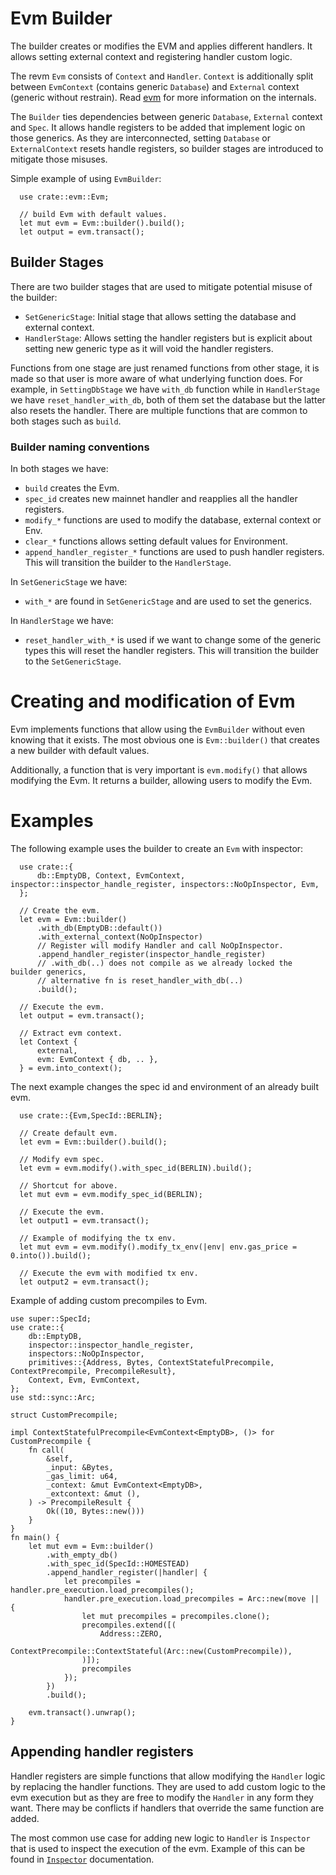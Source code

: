 
# Evm Builder

The builder creates or modifies the EVM and applies different handlers.
It allows setting external context and registering handler custom logic.

The revm `Evm` consists of `Context` and `Handler`.
`Context` is additionally split between `EvmContext` (contains generic `Database`) and `External` context (generic without restrain).
Read [evm](./evm.md) for more information on the internals.

The `Builder` ties dependencies between generic `Database`, `External` context and `Spec`.
It allows handle registers to be added that implement logic on those generics.
As they are interconnected, setting `Database` or `ExternalContext` resets handle registers, so builder stages are introduced to mitigate those misuses.

Simple example of using `EvmBuilder`:

```rust,ignore
  use crate::evm::Evm;

  // build Evm with default values.
  let mut evm = Evm::builder().build();
  let output = evm.transact();
```

## Builder Stages

There are two builder stages that are used to mitigate potential misuse of the builder:
  * `SetGenericStage`: Initial stage that allows setting the database and external context.
  * `HandlerStage`: Allows setting the handler registers but is explicit about setting new generic type as it will void the handler registers. 

Functions from one stage are just renamed functions from other stage, it is made so that user is more aware of what underlying function does.
For example, in `SettingDbStage` we have `with_db` function while in `HandlerStage` we have `reset_handler_with_db`, both of them set the database but the latter also resets the handler.
There are multiple functions that are common to both stages such as `build`.

### Builder naming conventions
In both stages we have:
  * `build` creates the Evm.
  * `spec_id` creates new mainnet handler and reapplies all the handler registers.
  * `modify_*` functions are used to modify the database, external context or Env.
  * `clear_*` functions allows setting default values for Environment.
  * `append_handler_register_*` functions are used to push handler registers.
    This will transition the builder to the `HandlerStage`.

In `SetGenericStage` we have:
  * `with_*` are found in `SetGenericStage` and are used to set the generics.

In `HandlerStage` we have:
  * `reset_handler_with_*` is used if we want to change some of the generic types this will reset the handler registers.
    This will transition the builder to the `SetGenericStage`.

# Creating and modification of Evm

Evm implements functions that allow using the `EvmBuilder` without even knowing that it exists.
The most obvious one is `Evm::builder()` that creates a new builder with default values.

Additionally, a function that is very important is `evm.modify()` that allows modifying the Evm.
It returns a builder, allowing users to modify the Evm.

# Examples
The following example uses the builder to create an `Evm` with inspector:
```rust,ignore
  use crate::{
      db::EmptyDB, Context, EvmContext, inspector::inspector_handle_register, inspectors::NoOpInspector, Evm,
  };

  // Create the evm.
  let evm = Evm::builder()
      .with_db(EmptyDB::default())
      .with_external_context(NoOpInspector)
      // Register will modify Handler and call NoOpInspector.
      .append_handler_register(inspector_handle_register)
      // .with_db(..) does not compile as we already locked the builder generics,
      // alternative fn is reset_handler_with_db(..)
      .build();
  
  // Execute the evm.
  let output = evm.transact();
  
  // Extract evm context.
  let Context {
      external,
      evm: EvmContext { db, .. },
  } = evm.into_context();
```

The next example changes the spec id and environment of an already built evm.
```rust,ignore
  use crate::{Evm,SpecId::BERLIN};

  // Create default evm.
  let evm = Evm::builder().build();

  // Modify evm spec.
  let evm = evm.modify().with_spec_id(BERLIN).build();

  // Shortcut for above.
  let mut evm = evm.modify_spec_id(BERLIN);

  // Execute the evm.
  let output1 = evm.transact();

  // Example of modifying the tx env.
  let mut evm = evm.modify().modify_tx_env(|env| env.gas_price = 0.into()).build();

  // Execute the evm with modified tx env.
  let output2 = evm.transact();
```

Example of adding custom precompiles to Evm.

```rust,ignore
use super::SpecId;
use crate::{
    db::EmptyDB,
    inspector::inspector_handle_register,
    inspectors::NoOpInspector,
    primitives::{Address, Bytes, ContextStatefulPrecompile, ContextPrecompile, PrecompileResult},
    Context, Evm, EvmContext,
};
use std::sync::Arc;

struct CustomPrecompile;

impl ContextStatefulPrecompile<EvmContext<EmptyDB>, ()> for CustomPrecompile {
    fn call(
        &self,
        _input: &Bytes,
        _gas_limit: u64,
        _context: &mut EvmContext<EmptyDB>,
        _extcontext: &mut (),
    ) -> PrecompileResult {
        Ok((10, Bytes::new()))
    }
}
fn main() {
    let mut evm = Evm::builder()
        .with_empty_db()
        .with_spec_id(SpecId::HOMESTEAD)
        .append_handler_register(|handler| {
            let precompiles = handler.pre_execution.load_precompiles();
            handler.pre_execution.load_precompiles = Arc::new(move || {
                let mut precompiles = precompiles.clone();
                precompiles.extend([(
                    Address::ZERO,
                    ContextPrecompile::ContextStateful(Arc::new(CustomPrecompile)),
                )]);
                precompiles
            });
        })
        .build();

    evm.transact().unwrap();
}

```

## Appending handler registers

Handler registers are simple functions that allow modifying the `Handler` logic by replacing the handler functions.
They are used to add custom logic to the evm execution but as they are free to modify the `Handler` in any form they want.
There may be conflicts if handlers that override the same function are added.

The most common use case for adding new logic to `Handler` is `Inspector` that is used to inspect the execution of the evm.
Example of this can be found in [`Inspector`](./inspector.md) documentation.
